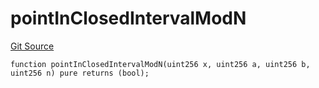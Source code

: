 # pointInClosedIntervalModN
[Git Source](https://github.com/lidofinance/community-staking-module/blob/d66a4396f737199bcc2932e5dd1066d022d333e0/src/lib/base-oracle/HashConsensus.sol)


```solidity
function pointInClosedIntervalModN(uint256 x, uint256 a, uint256 b, uint256 n) pure returns (bool);
```

